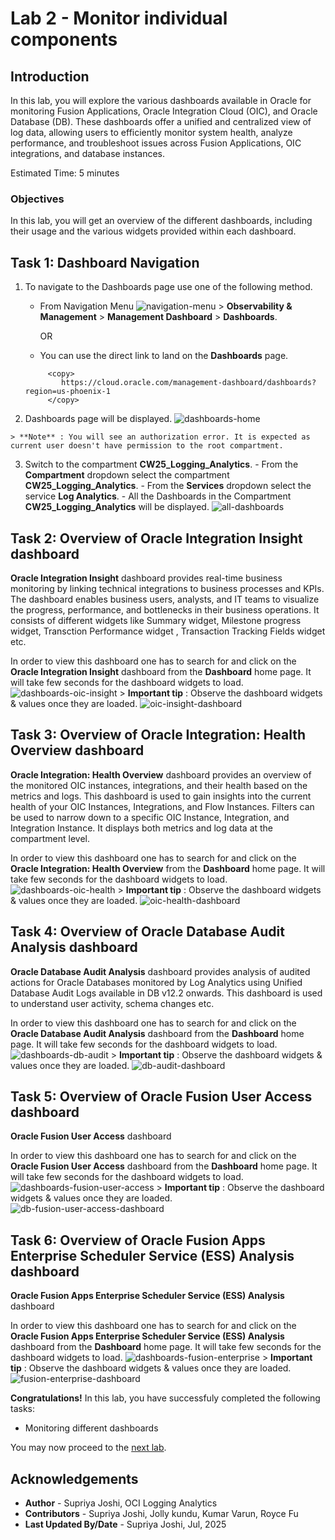 # Lab 2 - Monitor individual components

## Introduction

In this lab, you will explore the various dashboards available in Oracle for monitoring Fusion Applications, Oracle Integration Cloud (OIC), and Oracle Database (DB). These dashboards offer a unified and centralized view of log data, allowing users to efficiently monitor system health, analyze performance, and troubleshoot issues across Fusion Applications, OIC integrations, and database instances.

Estimated Time: 5 minutes

### Objectives
In this lab, you will get an overview of the different dashboards, including their usage and the various widgets provided within each dashboard.

## Task 1: Dashboard Navigation

 1. To navigate to the Dashboards page use one of the following method.
    - From Navigation Menu ![navigation-menu](images/navigation-menu.jpg) > **Observability & Management** > **Management Dashboard** > **Dashboards**.
   
        OR
   
    - You can use the direct link to land on the **Dashboards** page.
    ```
         <copy>
            https://cloud.oracle.com/management-dashboard/dashboards?region=us-phoenix-1
         </copy>   
    ```
  2. Dashboards page will be displayed.
    ![dashboards-home](images/dashboards-home.jpg) 

    > **Note** : You will see an authorization error. It is expected as current user doesn't have permission to the root compartment.

  3. Switch to the compartment **CW25\_Logging\_Analytics**.
    - From the **Compartment** dropdown select the compartment **CW25\_Logging\_Analytics**.
    - From the **Services** dropdown select the service **Log Analytics**.
    - All the Dashboards in the Compartment **CW25\_Logging\_Analytics** will be displayed.
    ![all-dashboards](images/all-dashboards.jpg)

## Task 2: Overview of Oracle Integration Insight  dashboard
  
**Oracle Integration Insight**  dashboard provides real-time business monitoring by linking technical integrations to business processes and KPIs. The dashboard enables business users, analysts, and IT teams to visualize the progress, performance, and bottlenecks in their business operations. It consists of different widgets like Summary widget, Milestone progress widget, Transction Performance widget , Transaction Tracking Fields widget etc. 

In order to view this dashboard one has to search for and click on the **Oracle Integration Insight** dashboard from the  **Dashboard** home page. It will take few seconds for the dashboard widgets to load.
 ![dashboards-oic-insight](images/dashboards-oic-insight.jpg)
      > **Important tip** : Observe the dashboard widgets & values once they are loaded.
      ![oic-insight-dashboard](images/oic-insight-dashboard.jpg)

## Task 3: Overview of Oracle Integration: Health Overview dashboard

**Oracle Integration: Health Overview** dashboard provides an overview of the monitored OIC instances, integrations, and their health based on the metrics and logs. This dashboard is used to gain insights into the current health of your OIC Instances, Integrations, and Flow Instances. Filters can be used to narrow down to a specific OIC Instance, Integration, and Integration Instance. It displays both metrics and log data at the compartment level. 

In order to view this dashboard one has to search for and click on the **Oracle Integration: Health Overview** from the  **Dashboard** home page. It will take few seconds for the dashboard widgets to load. ![dashboards-oic-health](images/dashboards-oic-health.jpg)
      > **Important tip** : Observe the dashboard widgets & values once they are loaded.
      ![oic-health-dashboard](images/oic-health-dashboard.jpg)

## Task 4: Overview of Oracle Database Audit Analysis dashboard

**Oracle Database Audit Analysis** dashboard provides analysis of audited actions for Oracle Databases monitored by Log Analytics using Unified Database Audit Logs available in DB v12.2 onwards. This dashboard is used to understand user activity, schema changes etc.

In order to view this dashboard one has to search for and click on the **Oracle Database Audit Analysis** dashboard from the  **Dashboard** home page. It will take few seconds for the dashboard widgets to load. ![dashboards-db-audit](images/dashboards-db-audit.jpg)
      > **Important tip** : Observe the dashboard widgets & values once they are loaded.
      ![db-audit-dashboard](images/db-audit-dashboard.jpg)

## Task 5: Overview of Oracle Fusion User Access dashboard

**Oracle Fusion User Access** dashboard 

In order to view this dashboard one has to search for and click on the **Oracle Fusion User Access** dashboard from the  **Dashboard** home page. It will take few seconds for the dashboard widgets to load. ![dashboards-fusion-user-access](images/dashboards-fusion-user-access.jpg)
      > **Important tip** : Observe the dashboard widgets & values once they are loaded.
      ![db-fusion-user-access-dashboard](images/fusion-user-access.jpg)   

## Task 6: Overview of Oracle Fusion Apps Enterprise Scheduler Service (ESS) Analysis dashboard

**Oracle Fusion Apps Enterprise Scheduler Service (ESS) Analysis** dashboard 

In order to view this dashboard one has to search for and click on the **Oracle Fusion Apps Enterprise Scheduler Service (ESS) Analysis**  dashboard from the  **Dashboard** home page. It will take few seconds for the dashboard widgets to load. ![dashboards-fusion-enterprise](images/dashboards-fusion-enterprise.jpg)
      > **Important tip** : Observe the dashboard widgets & values once they are loaded.
      ![fusion-enterprise-dashboard](images/fusion-enterprise-dashboard.jpg)         


**Congratulations!** In this lab, you have successfuly completed the following tasks:
- Monitoring different dashboards

You may now proceed to the [next lab](#next).

## Acknowledgements
* **Author** - Supriya Joshi, OCI Logging Analytics
* **Contributors** -  Supriya Joshi, Jolly kundu, Kumar Varun, Royce Fu
* **Last Updated By/Date** - Supriya Joshi, Jul, 2025
